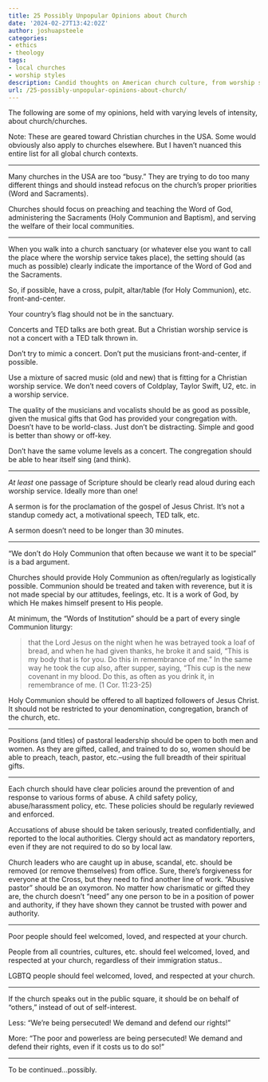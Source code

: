 ```yaml
---
title: 25 Possibly Unpopular Opinions about Church
date: '2024-02-27T13:42:02Z'
author: joshuapsteele
categories:
- ethics
- theology
tags:
- local churches
- worship styles
description: Candid thoughts on American church culture, from worship styles and political engagement to leadership practices and theological priorities.
url: /25-possibly-unpopular-opinions-about-church/
---
```

The following are some of my opinions, held with varying levels of intensity, about church/churches.

Note: These are geared toward Christian churches in the USA. Some would obviously also apply to churches elsewhere. But I haven’t nuanced this entire list for all global church contexts.

---

Many churches in the USA are too “busy.” They are trying to do too many different things and should instead refocus on the church’s proper priorities (Word and Sacraments).

Churches should focus on preaching and teaching the Word of God, administering the Sacraments (Holy Communion and Baptism), and serving the welfare of their local communities.

---

When you walk into a church sanctuary (or whatever else you want to call the place where the worship service takes place), the setting should (as much as possible) clearly indicate the importance of the Word of God and the Sacraments.

So, if possible, have a cross, pulpit, altar/table (for Holy Communion), etc. front-and-center.

Your country’s flag should not be in the sanctuary.

Concerts and TED talks are both great. But a Christian worship service is not a concert with a TED talk thrown in.

Don’t try to mimic a concert. Don’t put the musicians front-and-center, if possible.

Use a mixture of sacred music (old and new) that is fitting for a Christian worship service. We don’t need covers of Coldplay, Taylor Swift, U2, etc. in a worship service.

The quality of the musicians and vocalists should be as good as possible, given the musical gifts that God has provided your congregation with. Doesn’t have to be world-class. Just don’t be distracting. Simple and good is better than showy or off-key.

Don’t have the same volume levels as a concert. The congregation should be able to hear itself sing (and think).

---

*At least* one passage of Scripture should be clearly read aloud during each worship service. Ideally more than one!

A sermon is for the proclamation of the gospel of Jesus Christ. It’s not a standup comedy act, a motivational speech, TED talk, etc.

A sermon doesn’t need to be longer than 30 minutes.

---

“We don’t do Holy Communion that often because we want it to be special” is a bad argument.

Churches should provide Holy Communion as often/regularly as logistically possible. Communion should be treated and taken with reverence, but it is not made special by our attitudes, feelings, etc. It is a work of God, by which He makes himself present to His people.

At minimum, the “Words of Institution” should be a part of every single Communion liturgy:

> that the Lord Jesus on the night when he was betrayed took a loaf of bread, and when he had given thanks, he broke it and said, “This is my body that is for you. Do this in remembrance of me.” In the same way he took the cup also, after supper, saying, “This cup is the new covenant in my blood. Do this, as often as you drink it, in remembrance of me. (1 Cor. 11:23-25)

Holy Communion should be offered to all baptized followers of Jesus Christ. It should not be restricted to your denomination, congregation, branch of the church, etc.

---

Positions (and titles) of pastoral leadership should be open to both men and women. As they are gifted, called, and trained to do so, women should be able to preach, teach, pastor, etc.–using the full breadth of their spiritual gifts.

---

Each church should have clear policies around the prevention of and response to various forms of abuse. A child safety policy, abuse/harassment policy, etc. These policies should be regularly reviewed and enforced.

Accusations of abuse should be taken seriously, treated confidentially, and reported to the local authorities. Clergy should act as mandatory reporters, even if they are not required to do so by local law.

Church leaders who are caught up in abuse, scandal, etc. should be removed (or remove themselves) from office. Sure, there’s forgiveness for everyone at the Cross, but they need to find another line of work. “Abusive pastor” should be an oxymoron. No matter how charismatic or gifted they are, the church doesn’t “need” any one person to be in a position of power and authority, if they have shown they cannot be trusted with power and authority.

---

Poor people should feel welcomed, loved, and respected at your church.

People from all countries, cultures, etc. should feel welcomed, loved, and respected at your church, regardless of their immigration status..

LGBTQ people should feel welcomed, loved, and respected at your church.

---

If the church speaks out in the public square, it should be on behalf of “others,” instead of out of self-interest.

Less: “We’re being persecuted! We demand and defend our rights!”

More: “The poor and powerless are being persecuted! We demand and defend their rights, even if it costs us to do so!”

---

To be continued…possibly.